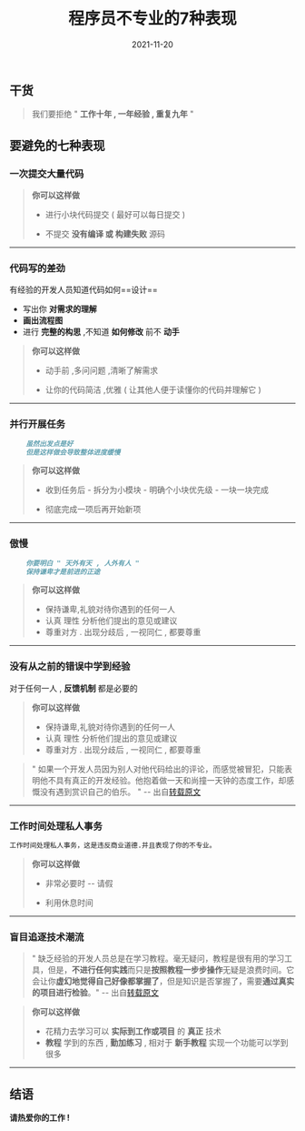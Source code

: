 ﻿---
slug: experience_develop-1
title: 程序员不专业的7种表现
date: 2021-11-20
authors: 鲸语
tags: [experience, develop]
---

<!-- truncate -->

## 干货
> 我们要拒绝 " **工作十年 , 一年经验 , 重复九年** " 

## 要避免的七种表现

### 一次提交大量代码
> **你可以这样做**
> 
> - 进行小块代码提交 ( 最好可以每日提交 )
> 
>  - 不提交 **没有编译 或 构建失败** 源码

*** ***

### 代码写的差劲

有经验的开发人员知道代码如何==设计==

- 写出你 **对需求的理解** 
- **画出流程图**
- 进行 **完整的构思** ,不知道 **如何修改** 前不 **动手**

> **你可以这样做**
> 
> - 动手前 ,多问问题 ,清晰了解需求
> 
>  - 让你的代码简洁 ,优雅 ( 让其他人便于读懂你的代码并理解它 )

*** ***

### 并行开展任务

```Markdown
	虽然出发点是好
	但是这样做会导致整体进度缓慢
```

> **你可以这样做**
> 
> - 收到任务后
> 		- 拆分为小模块
> 		- 明确个小块优先级
> 		- 一块一块完成
> 
>  - 彻底完成一项后再开始新项

*** ***

### 傲慢

```Markdown
	你要明白 " 天外有天 , 人外有人 "
	保持谦卑才是前进的正途
```
	
> **你可以这样做**
> 
> - 保持谦卑,礼貌对待你遇到的任何一人
> - 认真 理性 分析他们提出的意见或建议
>  - 尊重对方 . 出现分歧后 , 一视同仁 , 都要尊重

*** ***

### 没有从之前的错误中学到经验

对于任何一人 , **反馈机制** 都是必要的

> **你可以这样做**
> 
> - 保持谦卑,礼貌对待你遇到的任何一人
> - 认真 理性 分析他们提出的意见或建议
>  - 尊重对方 . 出现分歧后 , 一视同仁 , 都要尊重



> " 如果一个开发人员因为别人对他代码给出的评论，而感觉被冒犯，只能表明他不具有真正的开发经验。他抱着做一天和尚撞一天钟的态度工作，却感慨没有遇到赏识自己的伯乐。 "  --  出自[转载原文](https://mp.weixin.qq.com/s/M7KLdD11qsmeBgQUHOyuNw)

*** ***

### 工作时间处理私人事务

```Markdown
工作时间处理私人事务，这是违反商业道德.并且表现了你的不专业。
```

> **你可以这样做**
> 
> - 非常必要时 -- 请假
> 
>  - 利用休息时间

*** ***

### 盲目追逐技术潮流

>" 缺乏经验的开发人员总是在学习教程。毫无疑问，教程是很有用的学习工具，但是，**不进行任何实践**而只是**按照教程一步步操作**无疑是浪费时间。它会让你**虚幻地觉得自己好像都掌握了**，但是知识是否掌握了，需要**通过真实的项目进行检验**。"  --  出自[转载原文](https://mp.weixin.qq.com/s/M7KLdD11qsmeBgQUHOyuNw)

>**你可以这样做**
>
>- 花精力去学习可以 **实际到工作或项目** 的 **真正** 技术
>- **教程** 学到的东西 , **勤加练习** , 相对于 **新手教程** 实现一个功能可以学到很多

*** ***

## 结语

**请热爱你的工作 !**
